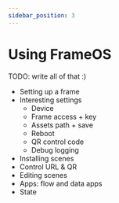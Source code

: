 ```yaml
---
sidebar_position: 3
---
```

# Using FrameOS

TODO: write all of that :)

- Setting up a frame
- Interesting settings
  - Device
  - Frame access + key
  - Assets path + save
  - Reboot
  - QR control code
  - Debug logging
- Installing scenes
- Control URL & QR
- Editing scenes
- Apps: flow and data apps
- State